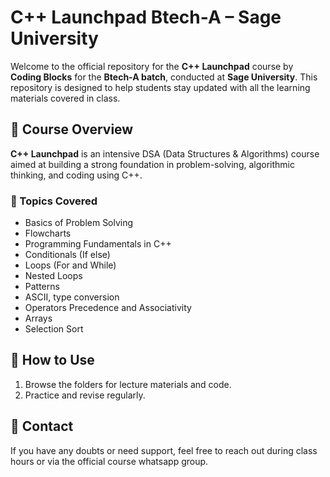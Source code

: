 # C++ Launchpad Btech-A – Sage University

Welcome to the official repository for the **C++ Launchpad** course by **Coding Blocks** for the **Btech-A batch**, conducted at **Sage University**. This repository is designed to help students stay updated with all the learning materials covered in class.

## 📘 Course Overview

**C++ Launchpad** is an intensive DSA (Data Structures & Algorithms) course aimed at building a strong foundation in problem-solving, algorithmic thinking, and coding using C++. 

### 🧠 Topics Covered
- Basics of Problem Solving
- Flowcharts
- Programming  Fundamentals in C++
- Conditionals (If else)
- Loops (For and While)
- Nested Loops
- Patterns
- ASCII, type conversion
- Operators Precedence and Associativity
- Arrays
- Selection Sort

## 🔗 How to Use
1. Browse the folders for lecture materials and code.
2. Practice and revise regularly.

## 📩 Contact
If you have any doubts or need support, feel free to reach out during class hours or via the official course whatsapp group.
